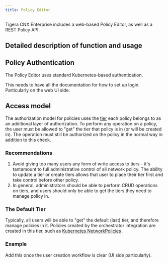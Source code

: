 ```yaml
---
title: Policy Editor
---
```


Tigera CNX Enterprise includes a web-based Policy Editor, as well as a
REST Policy API.

## Detailed description of function and usage

## Policy Authentication

The Policy Editor uses standard Kubernetes-based authentication.
<aside class="warning">
This needs to have all the documentation for how to set up login.
Particularly on the web UI side.
</aside>

## Access model

The authorization model for policies uses the [tier]({{site.baseurl}}/{{page.version}}/reference/calicoctl/resources/tier.md) each policy belongs to as an
additional layer of authorization.  To perform any operation on a policy,
the user must be allowed to "get" the tier that policy is in (or will be
created in).  The operation must still be authorized on the policy in the normal
way in addition to this check.

### Recommendations

1. Avoid giving too many users any form of write access to tiers - it's
tantamount to full administrative control of all network policy.  The ability
to update a tier or create tiers allows that user to place their tier first
and take control before other policy.
1. In general, administrators should be able to perform CRUD operations on tiers,
and users should only be able to get the tiers they need to manage policy in.

### The Default Tier

Typically, all users will be able to "get" the default (last) tier, and therefore
manage policies in it.  Policies created by the orchestrator integration are
created in this tier, such as [Kubernetes NetworkPolicies](https://kubernetes.io/docs/concepts/services-networking/network-policies/) .

### Example

Add this once the user creation workflow is clear (UI side particularly).